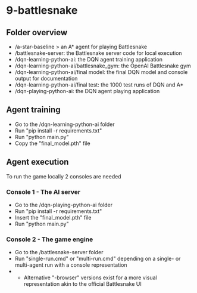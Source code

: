 # 9-battlesnake

## Folder overview
- /a-star-baseline > an A* agent for playing Battlesnake
- /battlesnake-server: the Battlesnake server code for local execution
- /dqn-learning-python-ai: the DQN agent training application
- /dqn-learning-python-ai/battlesnake_gym: the OpenAI Battlesnake gym
- /dqn-learning-python-ai/final model: the final DQN model and console output for documentation
- /dqn-learning-python-ai/final test: the 1000 test runs of DQN and A*
- /dqn-playing-python-ai: the DQN agent playing application

## Agent training
- Go to the /dqn-learning-python-ai folder
- Run "pip install -r requirements.txt"
- Run "python main.py"
- Copy the "final_model.pth" file

## Agent execution
To run the game locally 2 consoles are needed

### Console 1 - The AI server
- Go to the /dqn-playing-python-ai folder
- Run "pip install -r requirements.txt"
- Insert the "final_model.pth" file
- Run "python main.py"

### Console 2 - The game engine
- Go to the /battlesnake-server folder
- Run "single-run.cmd" or "multi-run.cmd" depending on a single- or multi-agent run with a console representation
- - Alternative "-browser" versions exist for a more visual representation akin to the official Battlesnake UI
